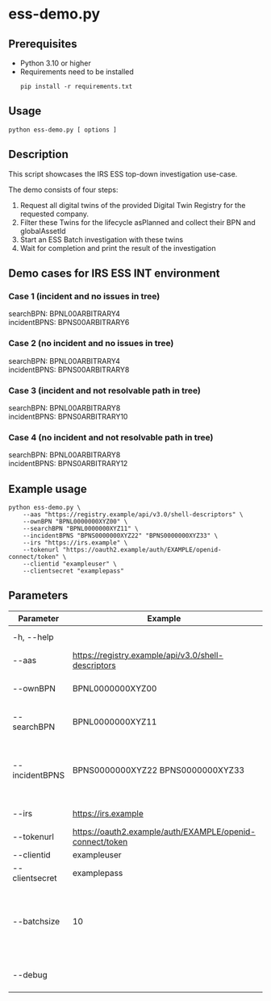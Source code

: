 # ess-demo.py

## Prerequisites

- Python 3.10 or higher
- Requirements need to be installed
    ```shell
    pip install -r requirements.txt
    ```

## Usage

```shell
python ess-demo.py [ options ]
```

## Description

This script showcases the IRS ESS top-down investigation use-case.

The demo consists of four steps:

1. Request all digital twins of the provided Digital Twin Registry for the requested company.
2. Filter these Twins for the lifecycle asPlanned and collect their BPN and globalAssetId
3. Start an ESS Batch investigation with these twins
4. Wait for completion and print the result of the investigation

## Demo cases for IRS ESS INT environment

### Case 1 (incident and no issues in tree)

searchBPN: BPNL00ARBITRARY4  
incidentBPNS: BPNS00ARBITRARY6

### Case 2 (no incident and no issues in tree)

searchBPN: BPNL00ARBITRARY4  
incidentBPNS: BPNS00ARBITRARY8

### Case 3 (incident and not resolvable path in tree)

searchBPN: BPNL00ARBITRARY8  
incidentBPNS: BPNS0ARBITRARY10

### Case 4 (no incident and not resolvable path in tree)

searchBPN: BPNL00ARBITRARY8  
incidentBPNS: BPNS0ARBITRARY12

## Example usage

```shell
python ess-demo.py \
    --aas "https://registry.example/api/v3.0/shell-descriptors" \
    --ownBPN "BPNL0000000XYZ00" \
    --searchBPN "BPNL0000000XYZ11" \
    --incidentBPNS "BPNS0000000XYZ22" "BPNS0000000XYZ33" \
    --irs "https://irs.example" \
    --tokenurl "https://oauth2.example/auth/EXAMPLE/openid-connect/token" \
    --clientid "exampleuser" \
    --clientsecret "examplepass"
```

## Parameters

| Parameter      | Example                                                  | Description                                                        |
|----------------|----------------------------------------------------------|--------------------------------------------------------------------|
| -h, --help     |                                                          | show help message                                                  |
| --aas          | https://registry.example/api/v3.0/shell-descriptors      | AAS registry URL                                                   |
| --ownBPN       | BPNL0000000XYZ00                                         | BPN of the requesting Company                                      |
| --searchBPN    | BPNL0000000XYZ11                                         | BPN of the Company to search for                                   |
| --incidentBPNS | BPNS0000000XYZ22 BPNS0000000XYZ33                        | List of BPNS of the Companies where the incidents occurred         |
| --irs          | https://irs.example                                      | IRS base URL                                                       |
| --tokenurl     | https://oauth2.example/auth/EXAMPLE/openid-connect/token | OAuth2 token URL                                                   |
| --clientid     | exampleuser                                              | Client ID                                                          |
| --clientsecret | examplepass                                              | Client Secret                                                      |
| --batchsize    | 10                                                       | The batch size for a ESS investigation. Must be mod 10. Default 10 |
| --debug        |                                                          | debug logging (optional)                                           |

